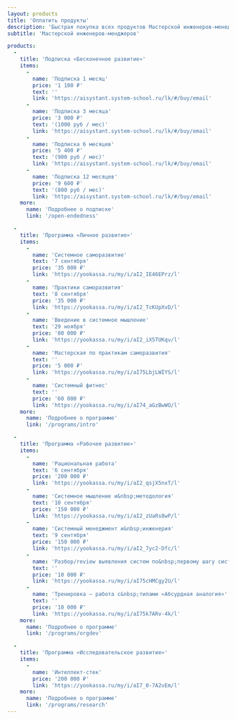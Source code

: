 ```yaml
---
layout: products
title: 'Оплатить продукты'
description: 'Быстрая покупка всех продуктов Мастерской инженеров-менеджеров: подписка «Бесконечное развитие», программы личного, рабочего и исследовательского развития.'
subtitle: 'Мастерской инженеров‑менджеров'

products:
  -
    title: 'Подписка «Бесконечное развитие»'
    items:
      -
        name: 'Подписка 1 месяц'
        price: '1 100 ₽'
        text: ''
        link: 'https://aisystant.system-school.ru/lk/#/buy/email'
      -
        name: 'Подписка 3 месяца'
        price: '3 000 ₽'
        text: '(1000 руб / мес)'
        link: 'https://aisystant.system-school.ru/lk/#/buy/email'
      -
        name: 'Подписка 6 месяцев'
        price: '5 400 ₽'
        text: '(900 руб / мес)'
        link: 'https://aisystant.system-school.ru/lk/#/buy/email'
      -
        name: 'Подписка 12 месяцев'
        price: '9 600 ₽'
        text: '(800 руб / мес)'
        link: 'https://aisystant.system-school.ru/lk/#/buy/email'
    more:
      name: 'Подробнее о подписке'
      link: '/open-endedness'

  -
    title: 'Программа «Личное развитие»'
    items:
      -
        name: 'Системное саморазвитие'
        text: '7 сентября'
        price: '35 000 ₽'
        link: 'https://yookassa.ru/my/i/aI2_IE46EPrz/l'
      -
        name: 'Практики саморазвития'
        text: '8 сентября'
        price: '35 000 ₽'
        link: 'https://yookassa.ru/my/i/aI2_TcKUpXvD/l'
      -
        name: 'Введение в системное мышление'
        text: '29 ноября'
        price: '80 000 ₽'
        link: 'https://yookassa.ru/my/i/aI2_iX5TUKqv/l'
      -
        name: 'Мастерская по практикам саморазвития'
        text: ''
        price: '5 000 ₽'
        link: 'https://yookassa.ru/my/i/aI75LbjLWIYS/l'
      -
        name: 'Системный фитнес'
        text: ''
        price: '60 000 ₽'
        link: 'https://yookassa.ru/my/i/aI74_aGzBwWO/l'
    more:
      name: 'Подробнее о программе'
      link: '/programs/intro'

  -
    title: 'Программа «Рабочее развитие»'
    items:
      -
        name: 'Рациональная работа'
        text: '6 сентября'
        price: '200 000 ₽'
        link: 'https://yookassa.ru/my/i/aI2_qsjX5nxT/l'
      -
        name: 'Системное мышление и&nbsp;методология'
        text: '10 сентября'
        price: '150 000 ₽'
        link: 'https://yookassa.ru/my/i/aI2_zUaRs8wP/l'
      -
        name: 'Системный менеджмент и&nbsp;инженерия'
        text: '9 сентября'
        price: '150 000 ₽'
        link: 'https://yookassa.ru/my/i/aI2_7yc2-Dfc/l'
      -
        name: 'Разбор/review выявления систем по&nbsp;первому шагу системного промпта'
        text: ''
        price: '10 000 ₽'
        link: 'https://yookassa.ru/my/i/aI75cHMCgy2U/l'
      -
        name: 'Тренировка — работа с&nbsp;типами «Абсурдная аналогия»'
        text: ''
        price: '10 000 ₽'
        link: 'https://yookassa.ru/my/i/aI75k7ARv-4k/l'
    more:
      name: 'Подробнее о программе'
      link: '/programs/orgdev'

  -
    title: 'Программа «Исследовательское развитие»'
    items:
      -
        name: 'Интеллект-стек'
        price: '200 000 ₽'
        link: 'https://yookassa.ru/my/i/aI7_0-7A2vEm/l'
    more:
      name: 'Подробнее о программе'
      link: '/programs/research'
---
```

